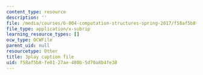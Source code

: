 ```yaml
---
content_type: resource
description: ''
file: /media/courses/6-004-computation-structures-spring-2017/f58af5b8fe0127ae480b5d70a8b4fe38_v-5w8ZDIa4w.srt
file_type: application/x-subrip
learning_resource_types: []
ocw_type: OCWFile
parent_uid: null
resourcetype: Other
title: 3play caption file
uid: f58af5b8-fe01-27ae-480b-5d70a8b4fe38
---
```

